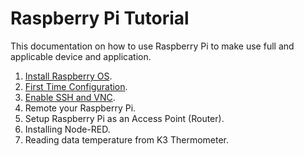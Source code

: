 # Raspberry Pi Tutorial
This documentation on how to use Raspberry Pi to make use full and applicable device and application.
1. <a href="https://github.com/NowDB/Raspberry-Pi-Tutorial/blob/main/install.md">Install Raspberry OS</a>.
2. <a href="https://github.com/NowDB/Raspberry-Pi-Tutorial/blob/main/configure.md">First Time Configuration</a>.
3. <a href="https://github.com/NowDB/Raspberry-Pi-Tutorial/blob/main/ssh_vnc.md">Enable SSH and VNC</a>.
4. Remote your Raspberry Pi.
5. Setup Raspberry Pi as an Access Point (Router).
6. Installing Node-RED.
7. Reading data temperature from K3 Thermometer.
